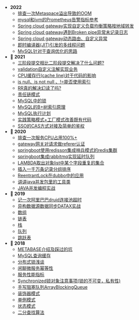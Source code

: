 - **2022**
    - [排查一次Metaspace溢出导致的OOM](RECORD/metaspace_oom.md)
    - [mysql和jvm的Prometheus告警指标参考](RECORD/prometheus_metrics.md)
    - [Spring cloud gateway实现自定义负载均衡策略按地域转发](RECORD/sc_lb.md)
    - [Spring cloud gateway遇到Broken pipe异常未记录日志](RECORD/gateway_log_troubleshooting.md)
    - [Spring cloud gateway动态路由、自定义异常](RECORD/sc_route_exception.md)
    - [即时编译器(JIT)引发的多线程问题](RECORD/JITCompilerRecord.md)
    - [MySQL针对于查询优化的思路](REDING/../READING/MySQL_Optimization.md)
- :footprints: **2021**
    - [三阶段提交相比二阶段提交解决了什么问题?](RECORD/3PC_2PC.md)
    - [validation自定义注解实现业务](RECORD/validation.md)
    - [CPU缓存行(cache line)对于代码的影响](RECORD/CpuCacheLine.md)
    - [is null、is not null 、!=能否使用索引](READING/MySQLExecutionPlanExample.md)
    - [RR真的解决幻读了吗?](READING/MYSQL_RR_1.md)
    - [责任链模式](JAVA/ChainOfResponsibility.md)
    - [MySQL中的锁](READING/MySQLLock)
    - [MySQL的B+树索引原理](READING/MySQLB+TreeIndex.md)
    - [MySQL执行计划](READING/MySQLExecutionPlan.md)
    - [实践策略模式+工厂模式改善既有代码](PATTERN/Strategy.md)
    - [SSO的CAS方式对接及简单的鉴权](RECORD/SSO_CAS.md)
- :footprints: **2020**
     - [排查一次服务CPU占用100%+](RECORD/cpu1.md)  
     - [gateway网关对请求做referer认证](RECORD/gatewayRefererAuth.md)
     - [springboot使用redisson集成哨兵模式的redis集群](JAVA/redisson1.md)
     - [springboot集成rabbitmq实现延时队列](RECORD/rabbitmq1.md)
     - [LAMBDA取出对象list中某个字段重复的集合](RECORD/FETCHDUPLICATESET-LAMBDA.md)
     - [插入一千万条记录分组排序](RECORD/DATAFORKJOIN.md)
     - [ReentrantLock在dubbo中的应用](RECORD/Lock1.md)
     - [讲讲java并发包里的工具类](JAVA/ConcurrentUtil.md)
    - [JAVA并发编程实战](READING/CONCURRENTPROGAMMING.md)
- :footprints: **2019**
    - [记一次阿里巴巴druid连接池超时](RECORD/DRUIDTIMEOUTRECORD.md)
    - [异构数据源数据同步DATAX实战](RECORD/DATAXRECORD.md)
    - [数组](JAVA/Array.md)
    - [链表](JAVA/LinkedList.md)
    - [栈](JAVA/Stack.md)
    - [队列](JAVA/Queue.md)
    - [跳跃表](JAVA/SkipList.md)
- :footprints: **2018**
    - [METABASE介绍及踩过的坑](RECORD/METABASERECORD.md)
    - [MySQL查询缓存](RECORD/MYSQLCACHERECORD.md)
    - [分布式锁浅谈](JAVA/DISTRIBUTEDLOCK.md)
    - [闲聊微服务幂等性](RECORD/SOAIdempotent.md)
    - [服务性能指标](RECORD/PropertyIndex.md)
    - [Synchronized锁对象注意事项(锁的不可变，私有性)](RECORD/Sync1.md)
    - [手写阻塞队列ArrayBlockingQueue](JAVA/ArrayBlockingQueue.md)
    - [装饰器模式](PATTERN/Decorator.md)  
    - [单例模式](JAVA/singleton.md)
    - [状态模式](PATTERN/State.md)
    - [二分查找算法](JAVA/BinarySearch.md)   